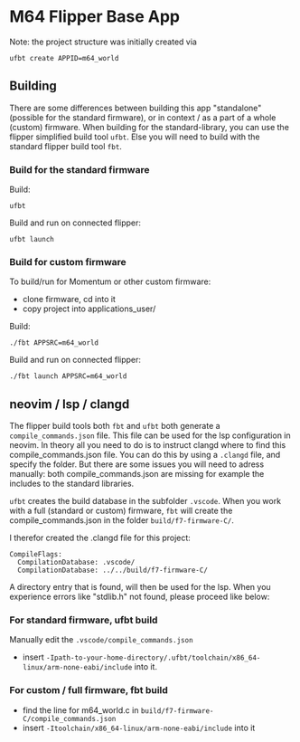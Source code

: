 # M64 Flipper Base App

Note: the project structure was initially created via 
```
ufbt create APPID=m64_world
```

## Building
There are some differences between building this app "standalone" (possible for the standard firmware), or in context / as a part of a whole (custom) firmware. When building for the standard-library, you can use the flipper simplified build tool `ufbt`. Else you will need to build with the standard flipper build tool `fbt`. 

### Build for the standard firmware
Build:
```
ufbt
```
Build and run on connected flipper:
```
ufbt launch
```

### Build for custom firmware
To build/run for Momentum or other custom firmware:
 - clone firmware, cd into it
 - copy project into applications_user/

Build:
```
./fbt APPSRC=m64_world
```

Build and run on connected flipper:
```
./fbt launch APPSRC=m64_world
```

## neovim / lsp / clangd
The flipper build tools both `fbt` and `ufbt` both generate a `compile_commands.json` file. This file can be used for the lsp configuration in neovim. In theory all you need to do is to instruct clangd where to find this compile_commands.json file. You can do this by using a `.clangd` file, and specify the folder. But there are some issues you will need to adress manually: both compile_commands.json are missing for example the includes to the standard libraries.

`ufbt` creates the build database in the subfolder `.vscode`. When you work with a full (standard or custom) firmware, `fbt` will create the compile_commands.json in the folder `build/f7-firmware-C/`.  

I therefor created the .clangd file for this project:
```
CompileFlags:
  CompilationDatabase: .vscode/
  CompilationDatabase: ../../build/f7-firmware-C/
```
A directory entry that is found, will then be used for the lsp.
When you experience errors like "stdlib.h" not found, please proceed like below:

### For standard firmware, ufbt build

Manually edit the `.vscode/compile_commands.json` 
- insert `-Ipath-to-your-home-directory/.ufbt/toolchain/x86_64-linux/arm-none-eabi/include` into it.

### For custom / full firmware, fbt build
 - find the line for m64_world.c in `build/f7-firmware-C/compile_commands.json`
 - insert `-Itoolchain/x86_64-linux/arm-none-eabi/include` into it



